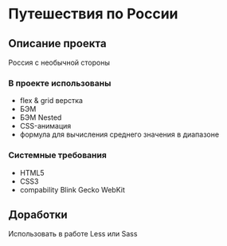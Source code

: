 # **Путешествия по России**


## **Описание проекта**
Россия с необычной стороны

### **В проекте использованы**
* flex & grid верстка
* БЭМ
* БЭМ Nested
* CSS-анимация
* формула для вычисления среднего значения в диапазоне


### **Системные требования**
* HTML5
* CSS3
* compability Blink Gecko WebKit

## **Доработки**
Использовать в работе Less или Sass
